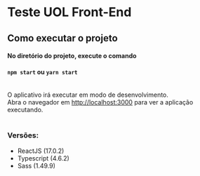 # Teste UOL Front-End

## Como executar o projeto

#### No diretório do projeto, execute o comando

#### `npm start` ou `yarn start` <br /> <br />

O aplicativo irá executar em modo de desenvolvimento.\
Abra o navegador em [http://localhost:3000](http://localhost:3000) para ver a aplicação executando. <br /> <br />



### Versões:
- ReactJS (17.0.2)
- Typescript (4.6.2)
- Sass (1.49.9)
